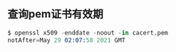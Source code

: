 
## 查询pem证书有效期

```s
$ openssl x509 -enddate -noout -in cacert.pem
notAfter=May 29 02:07:58 2021 GMT
```
